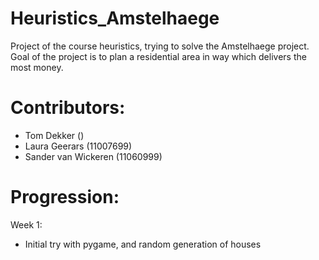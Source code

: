 # Heuristics_Amstelhaege
Project of the course heuristics, trying to solve the Amstelhaege project. Goal of the project is to plan a residential area in way which delivers the most money. 

# Contributors:
- Tom Dekker ()
- Laura Geerars (11007699)
- Sander van Wickeren (11060999)

# Progression:
Week 1:
- Initial try with pygame, and random generation of houses
